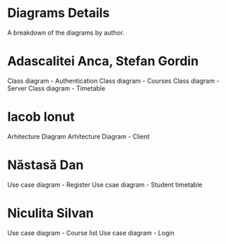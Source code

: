 # Diagrams Details
A breakdown of the diagrams by author.

# Adascalitei Anca, Stefan Gordin
Class diagram - Authentication
Class diagram - Courses
Class diagram - Server
Class diagram - Timetable

# Iacob Ionut
Arhitecture Diagram
Arhitecture Diagram - Client

# Năstasă Dan
Use case diagram - Register
Use csae diagram - Student timetable

# Niculita Silvan
Use case diagram - Course list
Use case diagram - Login
